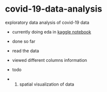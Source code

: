 # covid-19-data-analysis
exploratory data analysis of covid-19 data

- currently doing eda in [kaggle notebook](https://www.kaggle.com/gansai/covid-19-jun-2021-eda)

- done so far
- read the data
- viewed different columns information

- todo
- 1. spatial visualization of data
